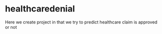 # healthcaredenial
Here we create project in that we try to predict healthcare claim is approved or not

